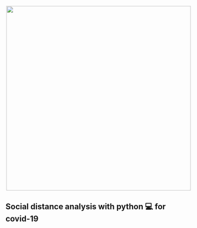 <p align="center"><a href="#" target="_blank"><img src="https://www.sisecam.com.tr/tr/PublishingImages/sisecam-covid-19-bilgilendirme-detay.jpg" width="500"></a></p>



## Social distance analysis with python  💻 for covid-19



